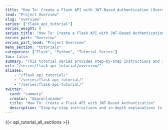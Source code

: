 ```yaml
---
title: "How To: Create a Flask API with JWT-Based Authentication (Overview)"
lead: "Project Overview"
slug: "overview"
series: ["flask_api_tutorial"]
series_weight: 0
series_title: "How To: Create a Flask API with JWT-Based Authentication"
series_part: "Overview"
series_part_lead: "Project Overview"
menu_section: "tutorials"
categories: ["Flask", "Python", "Tutorial-Series"]
toc: false
summary: "This tutorial series provides step-by-step instructions and in-depth explanations to guide you through the process of creating a robust, production-quality REST API. The toolstack consists of Flask, Flask-RESTPlus, pyjwt, SQLAlchemy and other packages. Code quality is a major focus, with considerable time dedicated to testing (using pytest), logging and tools such as coverage, flake8 and mypy. The tutorial concludes by creating a process that continuously integrates (with tox, travis/circle CI, coveralls) and deploys the API (with either Github or Azure DevOps to Heroku)."
url: "/series/flask-api-tutorial/overview/"
aliases:
    - "/flask_api_tutorial/"
    - "/series/flask_api_tutorial/"
    - "/series/flask-api-tutorial/"
twitter:
  card: "summary"
  creator: "@aaronlunadev"
  title: "How To: Create a Flask API with JWT-Based Authentication"
  description: "Step-by-step instructions and in-depth explanations to guide you through the process of creating a robust, production-quality REST API using Flask, Flask-RESTlus, pyjwt, SQLAlchemy and more."
---
```

{{< api_tutorial_all_sections >}}
